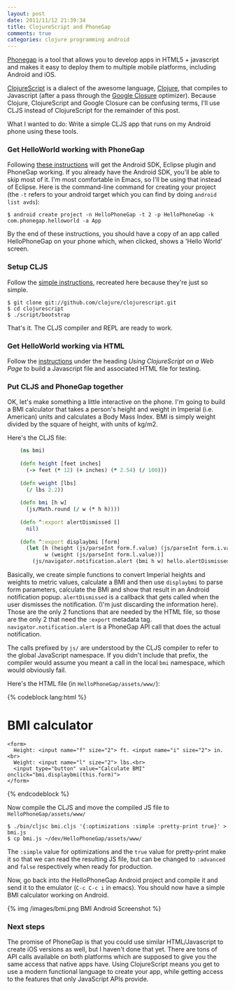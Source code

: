 ```yaml
---
layout: post
date: 2011/11/12 21:39:34
title: ClojureScript and PhoneGap
comments: true
categories: clojure programming android
---
```


[Phonegap](http://phonegap.com) is a tool that allows you to develop
apps in HTML5 + javascript and makes it easy to deploy them to
multiple mobile platforms, including Android and iOS.

[ClojureScript](https://github.com/clojure/clojurescript) is a dialect
of the awesome language, [Clojure](http://clojure.org), that compiles to
Javascript (after a pass through the [Google
Closure](http://code.google.com/closure/) optimizer). Because Clojure,
ClojureScript and Google Closure can be confusing terms, I'll use CLJS
instead of ClojureScript for the remainder of this post.

What I wanted to do: Write a simple CLJS app that runs on my Android
phone using these tools.

### Get HelloWorld working with PhoneGap

Following [these instructions](http://phonegap.com/start#android) will
get the Android SDK, Eclipse plugin and PhoneGap working. If you
already have the Android SDK, you'll be able to skip most of it. I'm
most comfortable in Emacs, so I'll be using that instead of
Eclipse. Here is the command-line command for creating your project
(the `-t` refers to your android target which you can find by doing
`android list avds`):

    $ android create project -n HelloPhoneGap -t 2 -p HelloPhoneGap -k com.phonegap.helloworld -a App

By the end of these instructions, you should have a copy of an app
called HelloPhoneGap on your phone which, when clicked, shows a
'Hello World' screen.

### Setup CLJS

Follow the [simple
instructions](https://github.com/clojure/clojurescript/wiki/Quick-Start),
recreated here because they're just so simple.

    $ git clone git://github.com/clojure/clojurescript.git
    $ cd clojurescript
    $ ./script/bootstrap

That's it. The CLJS compiler and REPL are ready to work.

### Get HelloWorld working via HTML

Follow the
[instructions](https://github.com/clojure/clojurescript/wiki/Quick-Start)
under the heading *Using ClojureScript on a Web Page* to build a
Javascript file and associated HTML file for testing.

### Put CLJS and PhoneGap together

OK, let's make something a little interactive on the phone. I'm going
to build a BMI calculator that takes a person's height and weight in
Imperial (i.e. American) units and calculates a Body Mass Index. BMI
is simply weight divided by the square of height, with units of
kg/m<super>2</super>.

Here's the CLJS file:

``` clojure
    (ns bmi)
    
    (defn height [feet inches]
      (-> feet (* 12) (+ inches) (* 2.54) (/ 100)))
    
    (defn weight [lbs]
      (/ lbs 2.2))
    
    (defn bmi [h w]
      (js/Math.round (/ w (* h h))))
    
    (defn ^:export alertDismissed []
      nil)
    
    (defn ^:export displaybmi [form]
      (let [h (height (js/parseInt form.f.value) (js/parseInt form.i.value))
            w (weight (js/parseInt form.l.value))]
        (js/navigator.notification.alert (bmi h w) hello.alertDismissed)))
```
    
Basically, we create simple functions to convert Imperial heights and
weights to metric values, calculate a BMI and then use `displaybmi` to
parse form parameters, calculate the BMI and show that result in an
Android notification popup. `alertDismissed` is a callback that gets
called when the user dismisses the notification. (I'm just discarding
the information here). Those are the only 2 functions that are needed
by the HTML file, so those are the only 2 that need the `:export`
metadata tag. `navigator.notification.alert` is a PhoneGap API call
that does the actual notification.

The calls prefixed by `js/` are understood by the CLJS compiler to
refer to the global JavaScript namespace. If you didn't include that
prefix, the compiler would assume you meant a call in the local
`bmi` namespace, which would obviously fail.

Here's the HTML file (in `HelloPhoneGap/assets/www/`):

{% codeblock lang:html %}
<!DOCTYPE HTML>
<html>
  <head>
    <title>BMI calculator</title>
    <script type="text/javascript" charset="utf-8" src="phonegap-1.0.0.js"></script>
    <script type="text/javascript" charset="utf-8" src="bmi.js"></script>
  </head>
  <body>
    <h1>BMI calculator</h1>

    <form>
      Height: <input name="f" size="2"> ft. <input name="i" size="2"> in. <br>
      Weight: <input name="l" size="2"> lbs.<br>
      <input type="button" value="Calculate BMI" onclick="bmi.displaybmi(this.form)">
    </form>
   </body>
</html>
{% endcodeblock %}

Now compile the CLJS and move the compiled JS file to
`HelloPhoneGap/assets/www/`

    $ ./bin/cljsc bmi.cljs '{:optimizations :simple :pretty-print true}' > bmi.js
    $ cp bmi.js ~/dev/HelloPhoneGap/assets/www/

The `:simple` value for optimizations and the `true` value for
pretty-print make it so that we can read the resulting JS file, but
can be changed to `:advanced` and `false` respectively when ready for
production.

Now, go back into the HelloPhoneGap Android project and compile it and
send it to the emulator (`C-c C-c i` in emacs). You should now have a
simple BMI calculator working on Android.

{% img /images/bmi.png BMI Android Screenshot %}

### Next steps

The promise of PhoneGap is that you could use similar HTML/Javascript
to create iOS versions as well, but I haven't done that yet. There are
tons of API calls available on both platforms which are supposed to
give you the same access that native apps have. Using ClojureScript
means you get to use a modern functional language to create your app,
while getting access to the features that only JavaScript APIs
provide.

